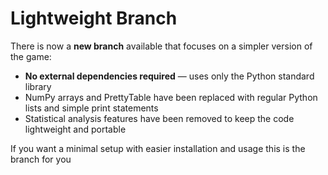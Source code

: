 # Lightweight Branch
There is now a **new branch** available that focuses on a simpler version of the game:

- **No external dependencies required** — uses only the Python standard library  
- NumPy arrays and PrettyTable have been replaced with regular Python lists and simple print statements  
- Statistical analysis features have been removed to keep the code lightweight and portable  

If you want a minimal setup with easier installation and usage this is the branch for you